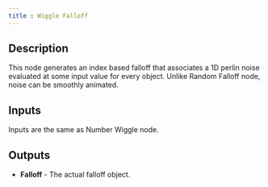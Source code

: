 ```yaml
---
title : Wiggle Falloff
---
```


## Description

This node generates an index based falloff that associates a 1D perlin
noise evaluated at some input value for every object. Unlike Random
Falloff node, noise can be smoothly animated.

## Inputs

Inputs are the same as Number Wiggle node.

## Outputs

- **Falloff** - The actual falloff object.
